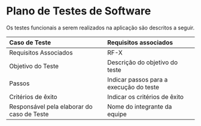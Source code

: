# Plano de Testes de Software

Os testes funcionais a serem realizados na aplicação são descritos a seguir. 

|Caso de Teste    | Requisitos associados|
|:---|:---|
| Requisitos Associados | RF-X |
| Objetivo do Teste | Descrição do objetivo do teste |
| Passos | Indicar passos para a execução do teste |
| Critérios de êxito | Indicar os critérios de êxito  |
| Responsável pela elaborar do caso de Teste | Nome do integrante da equipe |
 

